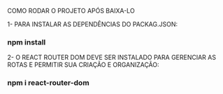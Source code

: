 COMO RODAR O PROJETO APÓS BAIXA-LO

1- PARA INSTALAR AS DEPENDÊNCIAS DO PACKAG.JSON:
### npm install

2- O REACT ROUTER DOM DEVE SER INSTALADO PARA GERENCIAR AS ROTAS E PERMITIR SUA CRIAÇÃO E ORGANIZAÇÃO:
### npm i react-router-dom